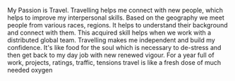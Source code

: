 My Passion is Travel.
Travelling helps me connect with new people, which helps to improve my interpersonal skills.
Based on the geography we meet people from various races, regions. It helps to understand their background and connect with them. This acquired skill helps when we work with a distributed global team.
Travelling makes me independent and build my confidence.
It's like food for the soul which is necessary to de-stress and then get back to my day job with new renewed vigour.
For a year full of work, projects, ratings, traffic, tensions travel is like a fresh dose of much needed oxygen
